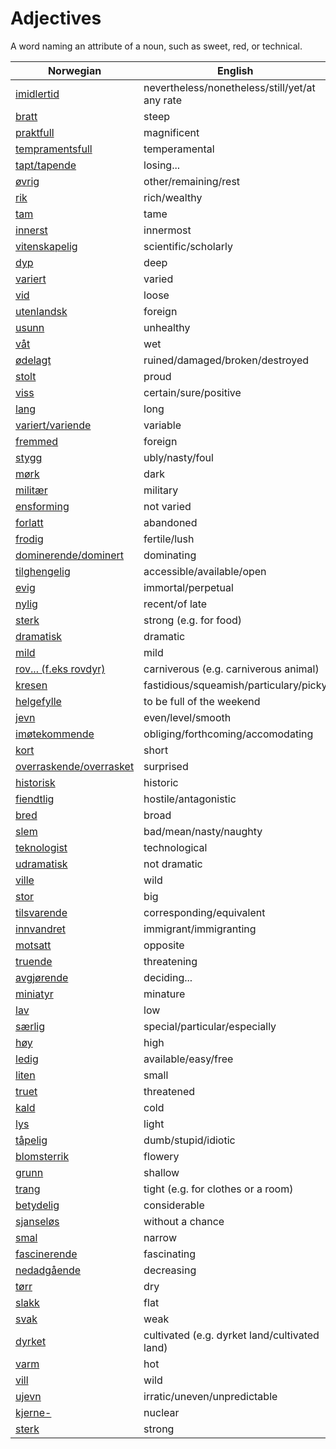 # Adjectives

A word naming an attribute of a noun, such as sweet, red, or technical.

| Norwegian | English |
| --- | --- |
| [imidlertid](https://www.ordnett.no/search?language=no&phrase=imidlertid) | nevertheless/nonetheless/still/yet/at any rate |
| [bratt](https://www.ordnett.no/search?language=no&phrase=bratt) | steep |
| [praktfull](https://www.ordnett.no/search?language=no&phrase=praktfull) | magnificent |
| [tempramentsfull](https://www.ordnett.no/search?language=no&phrase=tempramentsfull) | temperamental |
| [tapt/tapende](https://www.ordnett.no/search?language=no&phrase=tapt/tapende) | losing... |
| [øvrig](https://www.ordnett.no/search?language=no&phrase=øvrig) | other/remaining/rest |
| [rik](https://www.ordnett.no/search?language=no&phrase=rik) | rich/wealthy |
| [tam](https://www.ordnett.no/search?language=no&phrase=tam) | tame |
| [innerst](https://www.ordnett.no/search?language=no&phrase=innerst) | innermost |
| [vitenskapelig](https://www.ordnett.no/search?language=no&phrase=vitenskapelig) | scientific/scholarly |
| [dyp](https://www.ordnett.no/search?language=no&phrase=dyp) | deep |
| [variert](https://www.ordnett.no/search?language=no&phrase=variert) | varied |
| [vid](https://www.ordnett.no/search?language=no&phrase=vid) | loose |
| [utenlandsk](https://www.ordnett.no/search?language=no&phrase=utenlandsk) | foreign |
| [usunn](https://www.ordnett.no/search?language=no&phrase=usunn) | unhealthy |
| [våt](https://www.ordnett.no/search?language=no&phrase=våt) | wet |
| [ødelagt](https://www.ordnett.no/search?language=no&phrase=ødelagt) | ruined/damaged/broken/destroyed |
| [stolt](https://www.ordnett.no/search?language=no&phrase=stolt) | proud |
| [viss](https://www.ordnett.no/search?language=no&phrase=viss) | certain/sure/positive |
| [lang](https://www.ordnett.no/search?language=no&phrase=lang) | long |
| [variert/variende](https://www.ordnett.no/search?language=no&phrase=variert/variende) | variable |
| [fremmed](https://www.ordnett.no/search?language=no&phrase=fremmed) | foreign |
| [stygg](https://www.ordnett.no/search?language=no&phrase=stygg) | ubly/nasty/foul |
| [mørk](https://www.ordnett.no/search?language=no&phrase=mørk) | dark |
| [militær](https://www.ordnett.no/search?language=no&phrase=militær) | military |
| [ensforming](https://www.ordnett.no/search?language=no&phrase=ensforming) | not varied |
| [forlatt](https://www.ordnett.no/search?language=no&phrase=forlatt) | abandoned |
| [frodig](https://www.ordnett.no/search?language=no&phrase=frodig) | fertile/lush |
| [dominerende/dominert](https://www.ordnett.no/search?language=no&phrase=dominerende/dominert) | dominating |
| [tilghengelig](https://www.ordnett.no/search?language=no&phrase=tilghengelig) | accessible/available/open |
| [evig](https://www.ordnett.no/search?language=no&phrase=evig) | immortal/perpetual |
| [nylig](https://www.ordnett.no/search?language=no&phrase=nylig) | recent/of late |
| [sterk](https://www.ordnett.no/search?language=no&phrase=sterk) | strong (e.g. for food) |
| [dramatisk](https://www.ordnett.no/search?language=no&phrase=dramatisk) | dramatic |
| [mild](https://www.ordnett.no/search?language=no&phrase=mild) | mild |
| [rov... (f.eks rovdyr)](https://www.ordnett.no/search?language=no&phrase=rov...%20(f.eks%20rovdyr)) | carniverous (e.g. carniverous animal) |
| [kresen](https://www.ordnett.no/search?language=no&phrase=kresen) | fastidious/squeamish/particulary/picky |
| [helgefylle](https://www.ordnett.no/search?language=no&phrase=helgefylle) | to be full of the weekend |
| [jevn](https://www.ordnett.no/search?language=no&phrase=jevn) | even/level/smooth |
| [imøtekommende](https://www.ordnett.no/search?language=no&phrase=imøtekommende) | obliging/forthcoming/accomodating |
| [kort](https://www.ordnett.no/search?language=no&phrase=kort) | short |
| [overraskende/overrasket](https://www.ordnett.no/search?language=no&phrase=overraskende/overrasket) | surprised |
| [historisk](https://www.ordnett.no/search?language=no&phrase=historisk) | historic |
| [fiendtlig](https://www.ordnett.no/search?language=no&phrase=fiendtlig) | hostile/antagonistic |
| [bred](https://www.ordnett.no/search?language=no&phrase=bred) | broad |
| [slem](https://www.ordnett.no/search?language=no&phrase=slem) | bad/mean/nasty/naughty |
| [teknologist](https://www.ordnett.no/search?language=no&phrase=teknologist) | technological |
| [udramatisk](https://www.ordnett.no/search?language=no&phrase=udramatisk) | not dramatic |
| [ville](https://www.ordnett.no/search?language=no&phrase=ville) | wild |
| [stor](https://www.ordnett.no/search?language=no&phrase=stor) | big |
| [tilsvarende](https://www.ordnett.no/search?language=no&phrase=tilsvarende) | corresponding/equivalent |
| [innvandret](https://www.ordnett.no/search?language=no&phrase=innvandret) | immigrant/immigranting |
| [motsatt](https://www.ordnett.no/search?language=no&phrase=motsatt) | opposite |
| [truende](https://www.ordnett.no/search?language=no&phrase=truende) | threatening |
| [avgjørende](https://www.ordnett.no/search?language=no&phrase=avgjørende) | deciding... |
| [miniatyr](https://www.ordnett.no/search?language=no&phrase=miniatyr) | minature |
| [lav](https://www.ordnett.no/search?language=no&phrase=lav) | low |
| [særlig](https://www.ordnett.no/search?language=no&phrase=særlig) | special/particular/especially |
| [høy](https://www.ordnett.no/search?language=no&phrase=høy) | high |
| [ledig](https://www.ordnett.no/search?language=no&phrase=ledig) | available/easy/free |
| [liten](https://www.ordnett.no/search?language=no&phrase=liten) | small |
| [truet](https://www.ordnett.no/search?language=no&phrase=truet) | threatened |
| [kald](https://www.ordnett.no/search?language=no&phrase=kald) | cold |
| [lys](https://www.ordnett.no/search?language=no&phrase=lys) | light |
| [tåpelig](https://www.ordnett.no/search?language=no&phrase=tåpelig) | dumb/stupid/idiotic |
| [blomsterrik](https://www.ordnett.no/search?language=no&phrase=blomsterrik) | flowery |
| [grunn](https://www.ordnett.no/search?language=no&phrase=grunn) | shallow |
| [trang](https://www.ordnett.no/search?language=no&phrase=trang) | tight (e.g. for clothes or a room) |
| [betydelig](https://www.ordnett.no/search?language=no&phrase=betydelig) | considerable |
| [sjanseløs](https://www.ordnett.no/search?language=no&phrase=sjanseløs) | without a chance |
| [smal](https://www.ordnett.no/search?language=no&phrase=smal) | narrow |
| [fascinerende](https://www.ordnett.no/search?language=no&phrase=fascinerende) | fascinating |
| [nedadgående](https://www.ordnett.no/search?language=no&phrase=nedadgående) | decreasing |
| [tørr](https://www.ordnett.no/search?language=no&phrase=tørr) | dry |
| [slakk](https://www.ordnett.no/search?language=no&phrase=slakk) | flat |
| [svak](https://www.ordnett.no/search?language=no&phrase=svak) | weak |
| [dyrket](https://www.ordnett.no/search?language=no&phrase=dyrket) | cultivated (e.g. dyrket land/cultivated land) |
| [varm](https://www.ordnett.no/search?language=no&phrase=varm) | hot |
| [vill](https://www.ordnett.no/search?language=no&phrase=vill) | wild |
| [ujevn](https://www.ordnett.no/search?language=no&phrase=ujevn) | irratic/uneven/unpredictable |
| [kjerne-](https://www.ordnett.no/search?language=no&phrase=kjerne-) | nuclear |
| [sterk](https://www.ordnett.no/search?language=no&phrase=sterk) | strong |


